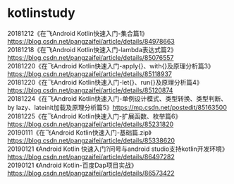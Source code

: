 # kotlinstudy
20181212《在飞Android Kotlin快速入门-集合篇1》https://blog.csdn.net/pangzaifei/article/details/84978663 </br>
20181218《在飞Android Kotlin快速入门-lambda表达式篇2》https://blog.csdn.net/pangzaifei/article/details/85076557 </br>
20181220《在飞Android Kotlin快速入门-apply{}、with{}及原理分析篇3》https://blog.csdn.net/pangzaifei/article/details/85118937 </br>
20181220《在飞Android Kotlin快速入门-let{}、run{}及原理分析篇4》https://blog.csdn.net/pangzaifei/article/details/85120874 </br>
20181224《在飞Android Kotlin快速入门-单例设计模式、类型转换、类型判断、by lazy、lateinit加载及原理分析篇5》https://mp.csdn.net/postedit/85163500 </br>
20181225《在飞Android Kotlin快速入门-扩展函数、枚举篇6》
https://blog.csdn.net/pangzaifei/article/details/85231820 </br>
20190111《在飞Android Kotlin快速入门-基础篇.zip》https://blog.csdn.net/pangzaifei/article/details/85338620 </br>
20190121 《Android Kotlin 快速入门?问号与android studio支持kotlin开发环境》https://blog.csdn.net/pangzaifei/article/details/86497282 </br>
20190121 《Android Kotlin-百度Dap项目实战》 https://blog.csdn.net/pangzaifei/article/details/86573422  </br>

